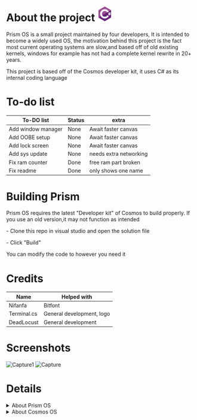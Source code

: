 # About the project <IMG src="https://raw.githubusercontent.com/devicons/devicon/master/icons/csharp/csharp-original.svg" alt="csharp" width="40" height="40"/>
<head><link rel="stylesheet" href="https://egkoppel.github.io/product-sans/google-fonts.css"></head>
<p id="product-sans">Prism OS is a small project maintained by four developers, It is intended to become a widely used OS, the motivation behind this project is the fact most current operating systems are slow,and based off of old existing kernels, windows for example has not had a complete kernel rewrite in 20+ years.</p>
<p id="product-sans">This project is based off of the Cosmos developer kit, it uses C# as its internal coding language</p>


# To-do list

| To-DO list         | Status      | extra                     |
|--------------------|-------------|---------------------------|
| Add window manager | None        | Await faster canvas       |
| Add OOBE setup     | None        | Await faster canvas       |
| Add lock screen    | None        | Await faster canvas       |
| Add sys update     | None        | needs extra networking    |
| Fix ram counter    | Done        | free ram part broken      |
| Fix readme         | Done        | only shows one name       |



# Building Prism
<p id="product-sans">Prism OS requires the latest "Developer kit" of Cosmos to build properly. If you use an old version,it may not function as intended</p>
<p id="product-sans">- Clone this repo in visual studio and open the solution file</p>
<p id="product-sans">- Click "Build"</p>
<p id="product-sans">You can modify the code to however you need it</p>

# Credits
| Name          | Helped with                  |
|---------------|------------------------------|
| Nifanfa       | Bitfont                      |
| Terminal.cs   | General development, logo    |
| DeadLocust    | General development          |

# Screenshots
![Capture1](https://user-images.githubusercontent.com/49339966/119268040-60c57d80-bbf1-11eb-8cc2-ed262d965841.PNG)
![Capture](https://github.com/Project-Prism/Prism-OS/blob/main/ss1.png)

# Details
<details>
    <Summary>
        About Prism OS
    </Summary>
<p>
     Prism OS is an open source project started in 2021, the idea was made when two discord users (Terminal.cs and deadlocust) decided to make an operating system out of boredom
</p>
</details>

<details>
    <Summary>
        About Cosmos OS
    </Summary>
<p>
Cosmos is a program that allows you to create an entire operating system using c#, x#, and VB.net

It allows for a file system, graphics, console, and hardware access, aswell as getting user input from a keyboard and a mouse.
It also allows you to use external libraries found on the visual studio marketplace.
</p>
</details>
